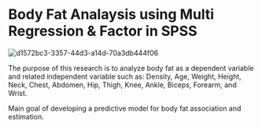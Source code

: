 # Body Fat Analaysis using Multi Regression & Factor in SPSS  

![d1572bc3-3357-44d3-a14d-70a3db444f06](https://github.com/AfifRifaie95/SPSS-Multivariate-Methods-for-Data-Analysis/assets/159521904/011b8bf3-7ffb-4eaf-9525-e8aa69949751)

The purpose of this research is to analyze body fat as a dependent variable and related independent variable such as:
Density, Age, Weight, Height, Neck, Chest, Abdomen, Hip, Thigh, Knee, Ankle, Biceps, Forearm, and Wrist.

Main goal of developing a predictive model for body fat association and estimation.


